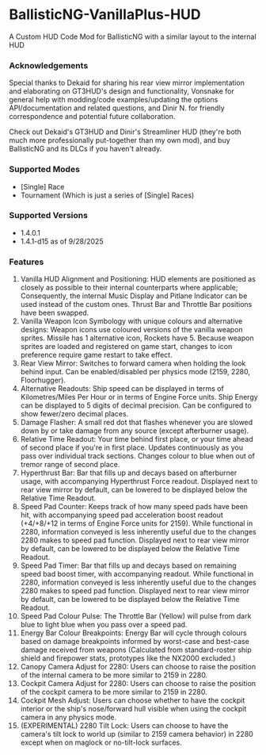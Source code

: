 # BallisticNG-VanillaPlus-HUD

A Custom HUD Code Mod for BallisticNG with a similar layout to the internal HUD

### Acknowledgements

Special thanks to Dekaid for sharing his rear view mirror implementation and elaborating on GT3HUD's design and functionality, Vonsnake for general help with modding/code examples/updating the options API/documentation and related questions, and Dinir N. for friendly correspondence and potential future collaboration.  

Check out Dekaid's GT3HUD and Dinir's Streamliner HUD (they're both much more professionally put-together than my own mod), and buy BallisticNG and its DLCs if you haven't already.

### Supported Modes

- [Single\] Race
- Tournament (Which is just a series of [Single\] Races\)

### Supported Versions
- 1.4.0.1
- 1.4.1-d15 as of 9/28/2025

### Features

1. Vanilla HUD Alignment and Positioning: HUD elements are positioned as closely as possible to their internal counterparts where applicable; Consequently, the internal Music Display and Pitlane Indicator can be used instead of the custom ones. Thrust Bar and Throttle Bar positions have been swapped.
2. Vanilla Weapon Icon Symbology with unique colours and alternative designs: Weapon icons use coloured versions of the vanilla weapon sprites. Missile has 1 alternative icon, Rockets have 5. Because weapon sprites are loaded and registered on game start, changes to icon preference require game restart to take effect.
3. Rear View Mirror: Switches to forward camera when holding the look behind input. Can be enabled/disabled per physics mode (2159, 2280, Floorhugger\).
4. Alternative Readouts: Ship speed can be displayed in terms of Kilometres/Miles Per Hour or in terms of Engine Force units. Ship Energy can be displayed to 5 digits of decimal precision. Can be configured to show fewer/zero decimal places.
5. Damage Flasher: A small red dot that flashes whenever you are slowed down by or take damage from any source (except afterburner usage\).
6. Relative Time Readout: Your time behind first place, or your time ahead of second place if you're in first place. Updates continuously as you pass over individual track sections. Changes colour to blue when out of tremor range of second place.
7. Hyperthrust Bar: Bar that fills up and decays based on afterburner usage, with accompanying Hyperthrust Force readout. Displayed next to rear view mirror by default, can be lowered to be displayed below the Relative Time Readout.
8. Speed Pad Counter: Keeps track of how many speed pads have been hit, with accompanying speed pad acceleration boost readout (+4/+8/+12 in terms of Engine Force units for 2159\). While functional in 2280, information conveyed is less inherently useful due to the changes 2280 makes to speed pad function. Displayed next to rear view mirror by default, can be lowered to be displayed below the Relative Time Readout.
9. Speed Pad Timer: Bar that fills up and decays based on remaining speed bad boost timer, with accompanying readout. While functional in 2280, information conveyed is less inherently useful due to the changes 2280 makes to speed pad function. Displayed next to rear view mirror by default, can be lowered to be displayed below the Relative Time Readout.
10. Speed Pad Colour Pulse: The Throttle Bar (Yellow\) will pulse from dark blue to light blue when you pass over a speed pad.
11. Energy Bar Colour Breakpoints: Energy Bar will cycle through colours based on damage breakpoints informed by worst-case and best-case damage received from weapons (Calculated from standard-roster ship shield and firepower stats, prototypes like the NX2000 excluded.\)
12. Canopy Camera Adjust for 2280: Users can choose to raise the position of the internal camera to be more similar to 2159 in 2280.
13. Cockpit Camera Adjust for 2280: Users can choose to raise the position of the cockpit camera to be more similar to 2159 in 2280.
14. Cockpit Mesh Adjust: Users can choose whether to have the cockpit interior or the ship's nose/forward hull visible when using the cockpit camera in any physics mode.
15. (EXPERIMENTAL\) 2280 Tilt Lock: Users can choose to have the camera's tilt lock to world up (similar to 2159 camera behavior\) in 2280 except when on maglock or no-tilt-lock surfaces.
